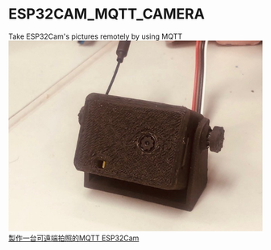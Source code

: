 # ESP32CAM_MQTT_CAMERA
Take ESP32Cam's pictures remotely by using MQTT
![image](https://github.com/ch-tseng/ESP32CAM_MQTT_CAMERA/blob/main/demo.jpg)
[製作一台可遠端拍照的MQTT ESP32Cam](https://chtseng.wordpress.com/2023/02/04/%E8%A3%BD%E4%BD%9C%E4%B8%80%E5%8F%B0mqtt-esp32cam)
